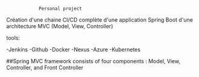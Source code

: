 				Personal project
				
				
Création d'une chaine CI/CD complète d'une application Spring Boot d'une architecture MVC (Model, View, Controller)

tools:

-Jenkins
-Github
-Docker
-Nexus
-Azure
-Kubernetes

##Spring MVC framework consists of four components : Model, View, Controller, and Front Controller


